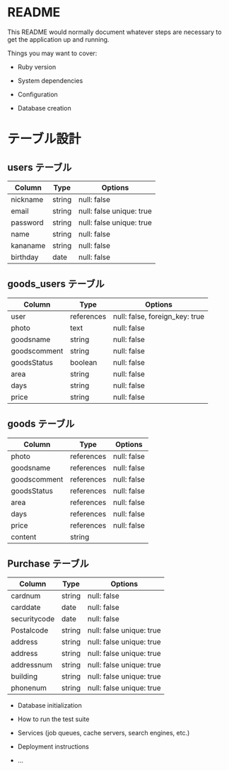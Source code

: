 # README

This README would normally document whatever steps are necessary to get the
application up and running.

Things you may want to cover:

* Ruby version

* System dependencies

* Configuration

* Database creation

# テーブル設計

## users テーブル

| Column   | Type   | Options     |
| -------- | ------ | ----------- |
| nickname | string | null: false |
| email    | string | null: false unique: true|
| password | string | null: false unique: true|
| name     | string | null: false |
| kananame | string | null: false |
| birthday |  date  | null: false |

## goods_users テーブル

| Column      | Type       | Options                        |
| ------      | ---------- | ------------------------------ |
| user        | references | null: false, foreign_key: true |
| photo       | text       | null: false |
| goodsname   | string     | null: false |
| goodscomment| string     | null: false |
| goodsStatus | boolean    | null: false |
| area        | string     | null: false |
| days        | string     | null: false |
| price       | string     | null: false |

## goods テーブル

| Column  | Type       | Options                        |
| ------- | ---------- | ------------------------------ |
| photo       | references | null: false |
| goodsname   | references | null: false |
| goodscomment| references | null: false |
| goodsStatus | references | null: false |
| area        | references | null: false |
| days        | references | null: false |
| price       | references | null: false |
| content     | string     |             |

## Purchase テーブル

| Column       | Type       | Options                        |
| -------      | ---------- | ------------------------------ |
| cardnum      | string | null: false |
| carddate     | date   | null: false |
| securitycode | date   | null: false |
| Postalcode   | string | null: false unique: true|
| address      | string | null: false unique: true|
| address      | string | null: false unique: true|
| addressnum   | string | null: false unique: true|
| building     | string | null: false unique: true|
| phonenum     | string | null: false unique: true|



* Database initialization

* How to run the test suite

* Services (job queues, cache servers, search engines, etc.)

* Deployment instructions

* ...
